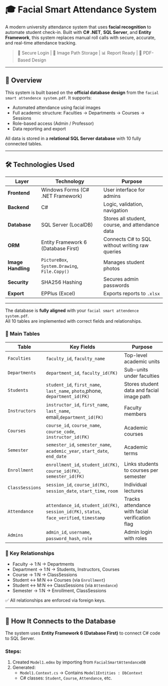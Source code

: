 # 🎓 Facial Smart Attendance System

A modern university attendance system that uses **facial recognition** to automate student check-in. Built with **C# .NET**, **SQL Server**, and **Entity Framework**, this system replaces manual roll calls with secure, accurate, and real-time attendance tracking.

> 🔐 Secure Login | 📸 Image Path Storage | 📊 Report Ready | 🧠 PDF-Based Design

---

## 📂 Overview

This system is built based on the **official database design** from the `facial smart attendence system.pdf`. It supports:
- Automated attendance using facial images
- Full academic structure: Faculties → Departments → Courses → Sessions
- Role-based access (Admin / Professor)
- Data reporting and export

All data is stored in a **relational SQL Server database** with 10 fully connected tables.

---

## 🛠️ Technologies Used

| Layer | Technology | Purpose |
|------|-----------|--------|
| **Frontend** | Windows Forms (C# .NET Framework) | User interface for admins |
| **Backend** | C# | Logic, validation, navigation |
| **Database** | SQL Server (LocalDB) | Stores all student, course, and attendance data |
| **ORM** | Entity Framework 6 (Database First) | Connects C# to SQL without writing raw queries |
| **Image Handling** | `PictureBox`, `System.Drawing`, `File.Copy()` | Manages student photos |
| **Security** | SHA256 Hashing | Secures admin passwords |
| **Export** | EPPlus (Excel) | Exports reports to `.xlsx` |

---



The database is **fully aligned** with your `facial smart attendence system.pdf`.  
All 10 tables are implemented with correct fields and relationships.

### 🔢 Main Tables

| Table | Key Fields | Purpose |
|------|-----------|--------|
| `Faculties` | `faculty_id`, `faculty_name` | Top-level academic units |
| `Departments` | `department_id`, `faculty_id(FK)` | Sub-units under faculties |
| `Students` | `student_id`, `first_name`, `last_name`, `photo`,phone, `department_id(FK)` | Stores student data and facial image path |
| `Instructors` | `instructor_id`, `first_name`, `last_name`, email,`department_id(FK)` | Faculty members |
| `Courses` | `course_id`, `course_name`, `course_code`, `instructor_id(FK)` | Academic courses |
| `Semester` | `semester_id`, `semester_name`, `academic_year`, `start_date`, `end_date` | Academic terms |
| `Enrollment` | `enrollment_id`, `student_id(FK)`, `course_id(FK)`, `semester_id(FK)` | Links students to courses per semester |
| `ClassSessions` | `session_id`, `course_id(FK)`, `session_date`, `start_time`, `room` | Individual lectures |
| `Attendance` | `attendance_id`, `student_id(FK)`, `session_id(FK)`, `status`, `face_verified`, `timestamp` | Tracks attendance with facial verification flag |
| `Admins` | `admin_id`, `username`, `password_hash`, `role` | Admin login with roles |

### 🔗 Key Relationships
- Faculty → 1:N → Departments
- Department → 1:N → Students, Instructors, Courses
- Course → 1:N → ClassSessions
- Student ↔ M:N ↔ Courses (via `Enrollment`)
- Student ↔ M:N ↔ ClassSessions (via `Attendance`)
- Semester → 1:N → Enrollment, ClassSessions

✅ All relationships are enforced via foreign keys.

---

## 🔌 How It Connects to the Database

The system uses **Entity Framework 6 (Database First)** to connect C# code to SQL Server.

### Steps:
1. Created `Model1.edmx` by importing from `FacialSmartAttendanceDB`
2. Generated:
   - `Model1.Context.cs` → Contains `Model1Entities : DbContext`
   - C# classes: `Student`, `Course`, `Attendance`, etc.
